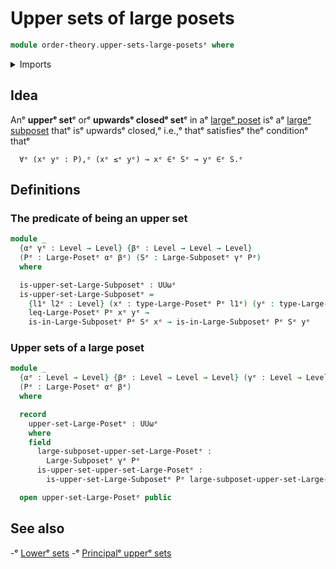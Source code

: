 # Upper sets of large posets

```agda
module order-theory.upper-sets-large-posetsᵉ where
```

<details><summary>Imports</summary>

```agda
open import foundation.universe-levelsᵉ

open import order-theory.large-posetsᵉ
open import order-theory.large-subposetsᵉ
```

</details>

## Idea

Anᵉ **upperᵉ set**ᵉ orᵉ **upwardsᵉ closedᵉ set**ᵉ in aᵉ
[largeᵉ poset](order-theory.large-posets.mdᵉ) isᵉ aᵉ
[largeᵉ subposet](order-theory.large-subposets.mdᵉ) thatᵉ isᵉ upwardsᵉ closed,ᵉ i.e.,ᵉ
thatᵉ satisfiesᵉ theᵉ conditionᵉ thatᵉ

```text
  ∀ᵉ (xᵉ yᵉ : P),ᵉ (xᵉ ≤ᵉ yᵉ) → xᵉ ∈ᵉ Sᵉ → yᵉ ∈ᵉ S.ᵉ
```

## Definitions

### The predicate of being an upper set

```agda
module _
  {αᵉ γᵉ : Level → Level} {βᵉ : Level → Level → Level}
  (Pᵉ : Large-Posetᵉ αᵉ βᵉ) (Sᵉ : Large-Subposetᵉ γᵉ Pᵉ)
  where

  is-upper-set-Large-Subposetᵉ : UUωᵉ
  is-upper-set-Large-Subposetᵉ =
    {l1ᵉ l2ᵉ : Level} (xᵉ : type-Large-Posetᵉ Pᵉ l1ᵉ) (yᵉ : type-Large-Posetᵉ Pᵉ l2ᵉ) →
    leq-Large-Posetᵉ Pᵉ xᵉ yᵉ →
    is-in-Large-Subposetᵉ Pᵉ Sᵉ xᵉ → is-in-Large-Subposetᵉ Pᵉ Sᵉ yᵉ
```

### Upper sets of a large poset

```agda
module _
  {αᵉ : Level → Level} {βᵉ : Level → Level → Level} (γᵉ : Level → Level)
  (Pᵉ : Large-Posetᵉ αᵉ βᵉ)
  where

  record
    upper-set-Large-Posetᵉ : UUωᵉ
    where
    field
      large-subposet-upper-set-Large-Posetᵉ :
        Large-Subposetᵉ γᵉ Pᵉ
      is-upper-set-upper-set-Large-Posetᵉ :
        is-upper-set-Large-Subposetᵉ Pᵉ large-subposet-upper-set-Large-Posetᵉ

  open upper-set-Large-Posetᵉ public
```

## See also

-ᵉ [Lowerᵉ sets](order-theory.lower-sets-large-posets.mdᵉ)
-ᵉ [Principalᵉ upperᵉ sets](order-theory.principal-upper-sets-large-posets.mdᵉ)